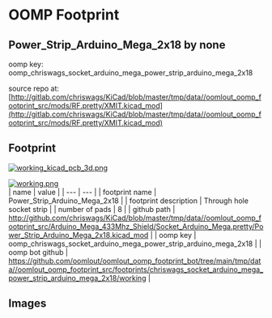 # OOMP Footprint  
## Power_Strip_Arduino_Mega_2x18  by none  
  
oomp key: oomp_chriswags_socket_arduino_mega_power_strip_arduino_mega_2x18  
  
source repo at: [http://gitlab.com/chriswags/KiCad/blob/master/tmp/data//oomlout_oomp_footprint_src/mods/RF.pretty/XMIT.kicad_mod](http://gitlab.com/chriswags/KiCad/blob/master/tmp/data//oomlout_oomp_footprint_src/mods/RF.pretty/XMIT.kicad_mod)  
## Footprint  
  
[![working_kicad_pcb_3d.png](working_kicad_pcb_3d_600.png)](working_kicad_pcb_3d.png)  
  
[![working.png](working_600.png)](working.png)  
| name | value | 
| --- | --- | 
| footprint name | Power_Strip_Arduino_Mega_2x18 | 
| footprint description | Through hole socket strip | 
| number of pads | 8 | 
| github path | http://github.com/chriswags/KiCad/blob/master/tmp/data//oomlout_oomp_footprint_src/Arduino_Mega_433Mhz_Shield/Socket_Arduino_Mega.pretty/Power_Strip_Arduino_Mega_2x18.kicad_mod | 
| oomp key | oomp_chriswags_socket_arduino_mega_power_strip_arduino_mega_2x18 | 
| oomp bot github | https://github.com/oomlout/oomlout_oomp_footprint_bot/tree/main/tmp/data//oomlout_oomp_footprint_src/footprints/chriswags_socket_arduino_mega_power_strip_arduino_mega_2x18/working | 
## Images  
